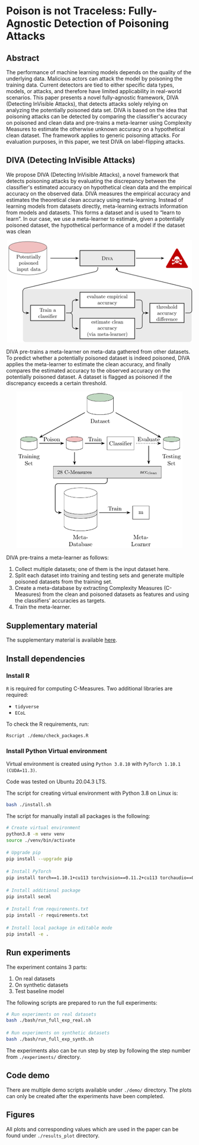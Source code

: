 # Poison is not Traceless: Fully-Agnostic Detection of Poisoning Attacks

## Abstract

The performance of machine learning models depends on the quality of the underlying data. Malicious actors can attack the model by poisoning the training data. Current detectors are tied to either specific data types, models, or attacks, and therefore have limited applicability in real-world scenarios. This paper presents a novel fully-agnostic framework, DIVA (Detecting InVisible Attacks), that detects attacks solely relying on analyzing the potentially poisoned data set. DIVA is based on the idea that poisoning attacks can be detected by comparing the classifier's accuracy on poisoned and clean data and pre-trains a meta-learner using Complexity Measures to estimate the otherwise unknown accuracy on a hypothetical clean dataset. The framework applies to generic poisoning attacks. For evaluation purposes, in this paper, we test DIVA on label-flipping attacks. 

## DIVA (Detecting InVisible Attacks)

We propose DIVA (Detecting InVisible Attacks), a novel framework that detects poisoning attacks by evaluating the discrepancy between the classifier's estimated accuracy on hypothetical clean data and the empirical accuracy on the observed data.
DIVA measures the empirical accuracy and estimates
the theoretical clean accuracy using meta-learning.
Instead of learning models from datasets directly,
meta-learning extracts information from models and
datasets. This forms a dataset and is used to “learn to
learn”. In our case, we use a meta-learner to estimate,
given a potentially poisoned dataset, the hypothetical
performance of a model if the dataset was clean

<p align="center"><img src="diva01.png" alt="DIVA at prediction time" width="500"/></p>

DIVA pre-trains a meta-learner on meta-data gathered from other datasets. 
To predict whether a potentially poisoned dataset is indeed poisoned, DIVA applies the meta-learner to estimate the clean accuracy, and finally compares the estimated accuracy to the observed accuracy on the potentially poisoned dataset.
A dataset is flagged as poisoned if the discrepancy exceeds a certain threshold.

<p align="center"><img src="diva_full.svg" alt="DIVA framework" width="450"/></p>

DIVA pre-trains a meta-learner as follows:
1. Collect multiple datasets; one of them is the input
dataset here.
2. Split each dataset into training and
testing sets and generate multiple poisoned datasets
from the training set.
3. Create a meta-database by
extracting Complexity Measures (C-Measures) from the clean and poisoned
datasets as features and using the classifiers’ accuracies
as targets.
4. Train the meta-learner.


## Supplementary material

The supplementary material is available [here](./SupplementaryMaterial.pdf).

## Install dependencies

### Install R

`R` is required for computing C-Measures. Two additional libraries are required:

- `tidyverse`
- `ECoL`

To check the R requirements, run:

```bash
Rscript ./demo/check_packages.R
```

### Install Python Virtual environment

Virtual environment is created using `Python 3.8.10` with `PyTorch 1.10.1 (CUDA=11.3)`.

Code was tested on Ubuntu 20.04.3 LTS.

The script for creating virtual environment with Python 3.8 on Linux is:

```bash
bash ./install.sh
```

The script for manually install all packages is the following:

```bash
# Create virtual environment
python3.8 -m venv venv
source ./venv/bin/activate

# Upgrade pip
pip install --upgrade pip

# Install PyTorch
pip install torch==1.10.1+cu113 torchvision==0.11.2+cu113 torchaudio==0.10.1+cu113 -f https://download.pytorch.org/whl/cu113/torch_stable.html

# Install additional package
pip install secml

# Install from requirements.txt
pip install -r requirements.txt

# Install local package in editable mode
pip install -e .
```

## Run experiments

The experiment contains 3 parts:

1. On real datasets
2. On synthetic datasets
3. Test baseline model

The following scripts are prepared to run the full experiments:

```bash
# Run experiments on real datasets
bash ./bash/run_full_exp_real.sh

# Run experiments on synthetic datasets
bash ./bash/run_full_exp_synth.sh
```

The experiments also can be run step by step by following the step number from `./experiments/` directory.

## Code demo

There are multiple demo scripts available under `./demo/` directory.
The plots can only be created after the experiments have been completed.

## Figures

All plots and corresponding values which are used in the paper can be found under `./results_plot` directory.
